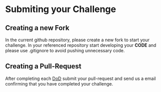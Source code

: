 # Submiting your Challenge

## Creating a new Fork
In the current github repository, please create a new fork to start your challenge. In your referenced repository start developing your **CODE** and please use .gitignore to avoid pushing unnecessary code.

## Creating a Pull-Request
After completing each [DoD](https://github.com/Baldassari/mc-genai-backend-test/tree/main?tab=readme-ov-file#definition-of-done) submit your pull-request and send us a email confirming that you have completed your challenge.
